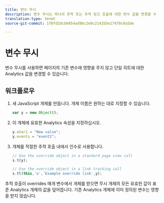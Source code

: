```yaml
---
title: 변수 무시
description: 변수 무시는 하나의 추적 또는 추적 링크 호출에 대한 변수 값을 변경할 수 있도록 해줍니다.
translation-type: tm+mt
source-git-commit: 1f0fd2dcb0454ad9bc2e0c2141b5e17470c6a5de

---
```



# 변수 무시

변수 무시를 사용하면 페이지의 기존 변수에 영향을 주지 않고 단일 히트에 대한 Analytics 값을 변경할 수 있습니다.

## 워크플로우

1. 새 JavaScript 개체를 만듭니다. 개체 이름은 원하는 대로 지정할 수 있습니다.

   ```js
   var y = new Object();
   ```

2. 이 개체에 유효한 Analytics 속성을 지정하십시오.

   ```js
   y.eVar1 = "New value";
   y.events = "event2";
   ```

3. 개체를 적절한 추적 호출 내에서 인수로 사용합니다.

   ```js
   // Use the override object in a standard page view call
   s.t(y);
   
   // Use the override object in a link tracking call
   s.tl(this,'o','Example override link',y);
   ```

추적 호출이 overrides 매개 변수에서 개체를 받으면 무시 개체의 모든 유효한 값이 표준 Analytics 개체의 값을 덮어씁니다. 기존 Analytics 개체에 이미 정의된 변수는 영향을 받지 않습니다.
